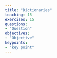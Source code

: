 ```yaml
---
title: "Dictionaries"
teaching: 15
exercises: 15
questions:
- "Question"
objectives:
- "Objective"
keypoints:
- "key point"
---
```

